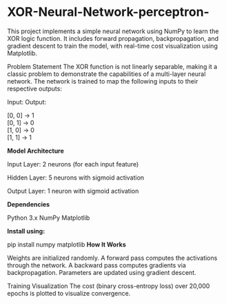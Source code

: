 # XOR-Neural-Network-perceptron-
This project implements a simple neural network using NumPy to learn the XOR logic function. It includes forward propagation, backpropagation, and gradient descent to train the model, with real-time cost visualization using Matplotlib.

Problem Statement
The XOR function is not linearly separable, making it a classic problem to demonstrate the capabilities of a multi-layer neural network. The network is trained to map the following inputs to their respective outputs:

Input:      Output:

[0, 0]  →    1  
[0, 1]  →    0  
[1, 0]  →    0  
[1, 1]  →    1

**Model Architecture**

Input Layer: 2 neurons (for each input feature)

Hidden Layer: 5 neurons with sigmoid activation

Output Layer: 1 neuron with sigmoid activation

**Dependencies**

Python 3.x
NumPy
Matplotlib

**Install using:**

pip install numpy matplotlib
**How It Works**

Weights are initialized randomly.
A forward pass computes the activations through the network.
A backward pass computes gradients via backpropagation.
Parameters are updated using gradient descent.

Training Visualization
The cost (binary cross-entropy loss) over 20,000 epochs is plotted to visualize convergence.
